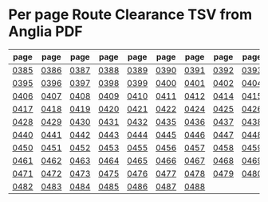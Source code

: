 # Per page Route Clearance TSV from Anglia PDF

|page|page|page|page|page|page|page|page|page|page|
|----|----|----|----|----|----|----|----|----|----|
|[0385](tsv/pg_0385.tsv)|[0386](tsv/pg_0386.tsv)|[0387](tsv/pg_0387.tsv)|[0388](tsv/pg_0388.tsv)|[0389](tsv/pg_0389.tsv)|[0390](tsv/pg_0390.tsv)|[0391](tsv/pg_0391.tsv)|[0392](tsv/pg_0392.tsv)|[0393](tsv/pg_0393.tsv)|[0394](tsv/pg_0394.tsv)|
|[0395](tsv/pg_0395.tsv)|[0396](tsv/pg_0396.tsv)|[0397](tsv/pg_0397.tsv)|[0398](tsv/pg_0398.tsv)|[0399](tsv/pg_0399.tsv)|[0400](tsv/pg_0400.tsv)|[0401](tsv/pg_0401.tsv)|[0402](tsv/pg_0402.tsv)|[0404](tsv/pg_0404.tsv)|[0405](tsv/pg_0405.tsv)|
|[0406](tsv/pg_0406.tsv)|[0407](tsv/pg_0407.tsv)|[0408](tsv/pg_0408.tsv)|[0409](tsv/pg_0409.tsv)|[0410](tsv/pg_0410.tsv)|[0411](tsv/pg_0411.tsv)|[0412](tsv/pg_0412.tsv)|[0414](tsv/pg_0414.tsv)|[0415](tsv/pg_0415.tsv)|[0416](tsv/pg_0416.tsv)|
|[0417](tsv/pg_0417.tsv)|[0418](tsv/pg_0418.tsv)|[0419](tsv/pg_0419.tsv)|[0420](tsv/pg_0420.tsv)|[0421](tsv/pg_0421.tsv)|[0422](tsv/pg_0422.tsv)|[0424](tsv/pg_0424.tsv)|[0425](tsv/pg_0425.tsv)|[0426](tsv/pg_0426.tsv)|[0427](tsv/pg_0427.tsv)|
|[0428](tsv/pg_0428.tsv)|[0429](tsv/pg_0429.tsv)|[0430](tsv/pg_0430.tsv)|[0431](tsv/pg_0431.tsv)|[0432](tsv/pg_0432.tsv)|[0435](tsv/pg_0435.tsv)|[0436](tsv/pg_0436.tsv)|[0437](tsv/pg_0437.tsv)|[0438](tsv/pg_0438.tsv)|[0439](tsv/pg_0439.tsv)|
|[0440](tsv/pg_0440.tsv)|[0441](tsv/pg_0441.tsv)|[0442](tsv/pg_0442.tsv)|[0443](tsv/pg_0443.tsv)|[0444](tsv/pg_0444.tsv)|[0445](tsv/pg_0445.tsv)|[0446](tsv/pg_0446.tsv)|[0447](tsv/pg_0447.tsv)|[0448](tsv/pg_0448.tsv)|[0449](tsv/pg_0449.tsv)|
|[0450](tsv/pg_0450.tsv)|[0451](tsv/pg_0451.tsv)|[0452](tsv/pg_0452.tsv)|[0453](tsv/pg_0453.tsv)|[0455](tsv/pg_0455.tsv)|[0456](tsv/pg_0456.tsv)|[0457](tsv/pg_0457.tsv)|[0458](tsv/pg_0458.tsv)|[0459](tsv/pg_0459.tsv)|[0460](tsv/pg_0460.tsv)|
|[0461](tsv/pg_0461.tsv)|[0462](tsv/pg_0462.tsv)|[0463](tsv/pg_0463.tsv)|[0464](tsv/pg_0464.tsv)|[0465](tsv/pg_0465.tsv)|[0466](tsv/pg_0466.tsv)|[0467](tsv/pg_0467.tsv)|[0468](tsv/pg_0468.tsv)|[0469](tsv/pg_0469.tsv)|[0470](tsv/pg_0470.tsv)|
|[0471](tsv/pg_0471.tsv)|[0472](tsv/pg_0472.tsv)|[0473](tsv/pg_0473.tsv)|[0475](tsv/pg_0475.tsv)|[0476](tsv/pg_0476.tsv)|[0477](tsv/pg_0477.tsv)|[0478](tsv/pg_0478.tsv)|[0479](tsv/pg_0479.tsv)|[0480](tsv/pg_0480.tsv)|[0481](tsv/pg_0481.tsv)|
|[0482](tsv/pg_0482.tsv)|[0483](tsv/pg_0483.tsv)|[0484](tsv/pg_0484.tsv)|[0485](tsv/pg_0485.tsv)|[0486](tsv/pg_0486.tsv)|[0487](tsv/pg_0487.tsv)|[0488](tsv/pg_0488.tsv)||||
